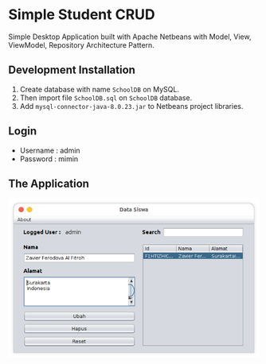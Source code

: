 # Simple Student CRUD
Simple Desktop Application built with Apache Netbeans with Model, View, ViewModel, Repository Architecture Pattern.

## Development Installation
1. Create database with name `SchoolDB` on MySQL.
2. Then import file `SchoolDB.sql` on `SchoolDB` database.
3. Add `mysql-connector-java-8.0.23.jar` to Netbeans project libraries.

## Login
- Username : admin
- Password : mimin

## The Application
![Screenshot](https://github.com/zavierferodova/Simple-Student-CRUD/blob/master/media/app-pict.png?raw=true)
